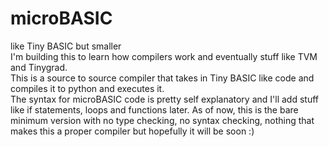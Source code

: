 # microBASIC
like Tiny BASIC but smaller  
I'm building this to learn how compilers work and eventually stuff like TVM and Tinygrad.  
This is a source to source compiler that takes in Tiny BASIC like code and compiles it to python and executes it.  
The syntax for microBASIC code is pretty self explanatory and I'll add stuff like if statements, loops and functions later. 
As of now, this is the bare minimum version with no type checking, no syntax checking, nothing that makes this a proper compiler but hopefully it will be soon :)  

